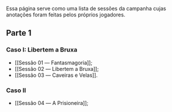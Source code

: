 Essa página serve como uma lista de sessões da campanha cujas anotações foram feitas pelos próprios jogadores.

## Parte 1

### Caso I: Libertem a Bruxa

- [[Sessão 01 ― Fantasmagoria]];
- [[Sessão 02 ― Libertem a Bruxa]];
- [[Sessão 03 ― Caveiras e Velas]].

### Caso II

- [[Sessão 04 ― A Prisioneira]];